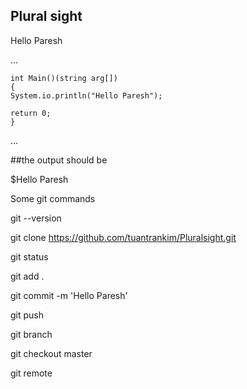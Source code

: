 ## Plural sight

Hello Paresh

...

	int Main()(string arg[])
	{
	System.io.println("Hello Paresh");

	return 0;
	}
...


##the output should be


$Hello Paresh

Some git commands

git --version

git clone https://github.com/tuantrankim/Pluralsight.git

git status

git add .

git commit -m 'Hello Paresh'

git push

git branch

git checkout master

git remote

